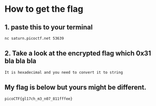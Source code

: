 # How to get the flag

## 1. paste this to your terminal
```
nc saturn.picoctf.net 53639
```
## 2. Take a look at the encrypted flag which 0x31 bla bla bla
```
It is hexadecimal and you need to convert it to string
```

## My flag is below but yours might be different.
```FLAG
picoCTF{gl17ch_m3_n07_811fffee}
```